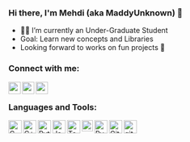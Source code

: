### Hi there, I'm Mehdi (aka MaddyUnknown) 👋

<!--
**MaddyUnknown/MaddyUnknown** is a ✨ _special_ ✨ repository because its `README.md` (this file) appears on your GitHub profile.
-->

- 👨‍🎓 I’m currently an Under-Graduate Student
- Goal: Learn new concepts and Libraries
- Looking forward to works on fun projects 🤣

### Connect with me:

[<img align="left" alt="codeSTACKr | LinkedIn" width="24px" src="https://img.icons8.com/bubbles/100/000000/linkedin.png" />][linkedin]
[<img align="left" alt="codeSTACKr | Instagram" width="24px" src="https://img.icons8.com/bubbles/100/000000/instagram-new.png" />][instagram]
[<img align="left" alt="codeSTACKr | Gmail" width="24px" src="https://img.icons8.com/bubbles/100/000000/gmail.png" />][gmail]

<br />

### Languages and Tools:

<a title="C" href="#"><img align="left" alt="C" width="26px" src="https://img.icons8.com/color/48/000000/c-programming.png" /></a>
<a title="C++" href="#"><img align="left" alt="C++" width="26px" src="https://img.icons8.com/color/48/000000/c-plus-plus-logo.png" /></a>
<a title="Python" href="#"><img align="left" alt="Python" width="26px" src="https://img.icons8.com/color/48/000000/python.png" /></a>
<a title="Java" href="#"><img align="left" alt="Java" width="26px" src="https://img.icons8.com/nolan/48/java-coffee-cup-logo.png" /></a>
<a title="Tensorflow 2.0" href="#"><img align="left" alt="Tensorflow 2.0" width="26px" src="https://img.icons8.com/color/48/000000/tensorflow.png" /></a>
<a title="PyTorch" href="#"><img align="left" alt="PyTorch" width="22px" src="https://upload.wikimedia.org/wikipedia/commons/1/10/PyTorch_logo_icon.svg" /></a>
<a title="PyQT" href="#"><img align="left" alt="PyQT" width="26px" src="https://img.icons8.com/ios-filled/50/26e07f/qt.png" /></a>
<a title="Git" href="#"><img align="left" alt="Git" width="26px" src="https://img.icons8.com/color/48/000000/git.png" /></a>
<a title="GitHub" href="#"><img align="left" alt="github" width="26px" src="https://img.icons8.com/plasticine/100/000000/github.png" /></a>

[linkedin]: https://www.linkedin.com/in/mehdi-hossain-1514181b4/
[instagram]: https://www.instagram.com/hossain_mehdi/
[gmail]: mailto:hossainmehdi03@gmail.com
